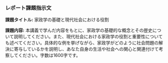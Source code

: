 ### レポート課題指示文

**課題タイトル:** 家政学の基礎と現代社会における役割

**課題内容:** 本講義で学んだ内容をもとに、家政学の基礎的な概念とその歴史について説明してください。また、現代社会における家政学の役割と重要性についても述べてください。具体的な例を挙げながら、家政学がどのように社会問題の解決に寄与しているかを説明し、あなた自身の生活や社会への関心と関連付けて考察してください。字数は1600字です。